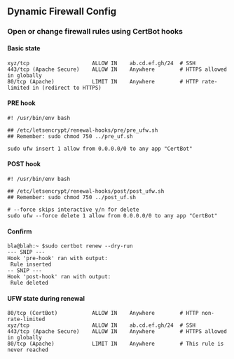 ## Dynamic Firewall Config
### Open or change firewall rules using CertBot hooks

#### Basic state
```
xyz/tcp                    ALLOW IN    ab.cd.ef.gh/24  # SSH 
443/tcp (Apache Secure)    ALLOW IN    Anywhere        # HTTPS allowed in globally
80/tcp (Apache)            LIMIT IN    Anywhere        # HTTP rate-limited in (redirect to HTTPS)
```

#### PRE hook
```
#! /usr/bin/env bash

## /etc/letsencrypt/renewal-hooks/pre/pre_ufw.sh
## Remember: sudo chmod 750 ../pre_uf.sh

sudo ufw insert 1 allow from 0.0.0.0/0 to any app "CertBot"
```

#### POST hook
```
#! /usr/bin/env bash

## /etc/letsencrypt/renewal-hooks/post/post_ufw.sh
## Remember: sudo chmod 750 ../post_uf.sh

# --force skips interactive y/n for delete
sudo ufw --force delete 1 allow from 0.0.0.0/0 to any app "CertBot" 
```

#### Confirm
```
bla@blah:~ $sudo certbot renew --dry-run
--- SNIP ---
Hook 'pre-hook' ran with output:
 Rule inserted
-- SNIP ---
Hook 'post-hook' ran with output:
 Rule deleted
```

#### UFW state during renewal
```
80/tcp (CertBot)           ALLOW IN    Anywhere        # HTTP non-rate-limited
xyz/tcp                    ALLOW IN    ab.cd.ef.gh/24  # SSH 
443/tcp (Apache Secure)    ALLOW IN    Anywhere        # HTTPS allowed in globally
80/tcp (Apache)            LIMIT IN    Anywhere        # This rule is never reached
```
